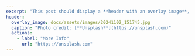 ```yaml
---
excerpt: "This post should display a **header with an overlay image**, if the theme supports it."
header:
  overlay_image: docs/assets/images/20241102_151745.jpg
  caption: "Photo credit: [**Unsplash**](https://unsplash.com)"
  actions:
    - label: "More Info"
      url: "https://unsplash.com"
---
```

